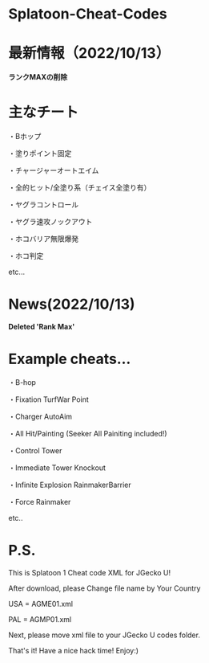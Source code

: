 # Splatoon-Cheat-Codes

# 最新情報（2022/10/13）

**ランクMAXの削除**


# 主なチート

・Bホップ

・塗りポイント固定

・チャージャーオートエイム

・全的ヒット/全塗り系（チェイス全塗り有）

・ヤグラコントロール

・ヤグラ速攻ノックアウト

・ホコバリア無限爆発

・ホコ判定

etc...


# News(2022/10/13)

**Deleted 'Rank Max'**


# Example cheats...

・B-hop

・Fixation TurfWar Point

・Charger AutoAim

・All Hit/Painting (Seeker All Painiting included!)

・Control Tower

・Immediate Tower Knockout

・Infinite Explosion RainmakerBarrier

・Force Rainmaker

etc..

# P.S.

This is Splatoon 1 Cheat code XML for JGecko U!

After download, please Change file name by Your Country


USA = AGME01.xml

PAL = AGMP01.xml


Next, please move xml file to your JGecko U codes folder.

That's it! Have a nice hack time!
Enjoy:)